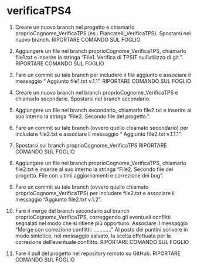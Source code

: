 # verificaTPS4

1. Creare un nuovo branch nel progetto e chiamarlo  proprioCognome_VerificaTPS (es.: Piancatelli_VerificaTPS).  Spostarsi nel nuovo branch.    RIPORTARE COMANDO  SUL FOGLIO

2. Aggiungere un file nel  branch   proprioCognome_VerificaTPS,  chiamarlo  file1.txt  e inserire la stringa “File1. Verifica di TPSIT sull’utilizzo di git.”.   RIPORTARE COMANDO  SUL FOGLIO

3. Fare un commit su tale branch per includere il file aggiunto e associare il messaggio “ Aggiunto  file1.txt   v.1.1”.    RIPORTARE COMANDO  SUL FOGLIO

4. Creare un nuovo branch  nel branch  proprioCognome_VerificaTPS  e  chiamarlo secondario. Spostarsi nel branch secondario.

5. Aggiungere un file nel branch  secondario, chiamarlo  file2.txt   e inserire al suo interno la stringa “File2. Secondo file del progetto.”.

6. Fare un commit su tale branch (ovvero quello chiamato secondario) per includere  file2.txt e associare il messaggio “ Aggiunto file2.txt   v.1.1.1”.

7. Spostarsi sul branch proprioCognome_VerificaTPS    RIPORTARE COMANDO  SUL FOGLIO

8. Aggiungere un file nel branch  proprioCognome_VerificaTPS,   chiamarlo  file2.txt   e inserire al suo interno la stringa “File2. Secondo file del progetto.  File con ultimi aggiornamenti e correzione dei bug”.

9. Fare un commit su tale branch (ovvero quello chiamato proprioCognome_VerificaTPS) per includere  file2.txt e associare il messaggio “Aggiunto file2.txt   v.1.2”.

10. Fare il merge  del branch secondario sul branch proprioCognome_VerificaTPS, correggendo gli eventuali conflitti segnalati nel modo che si ritiene più opportuno.  Associare  il messaggio  “Merge con correzione  conflitti: …………” Al posto dei puntini scrivere in modo sintetico, nel messaggio salvato, la scelta effettuata  per la correzione dell’eventuale conflitto.
RIPORTARE COMANDO  SUL FOGLIO

11. Fare il pull del progetto nel repository remoto su GitHub.
RIPORTARE COMANDO  SUL FOGLIO
